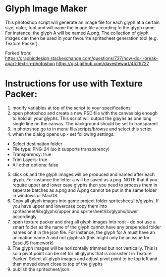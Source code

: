 # Glyph Image Maker
This photoshop script will generate an image file for each glyph at a certain size, color, font and will name the image file according to the glyph name. For instance, the glyph A will be named A.png. The collection of glyph images can then be used in your favourite spritesheet generation tool (e.g. Texture Packer).

Forked from:
https://graphicdesign.stackexchange.com/questions/737/how-do-i-break-apart-text-in-photoshop
https://gist.github.com/davestewart/4529727

# Instructions for use with Texture Packer:
1) modify variables at top of the script to your specifications
2) open photoshop and create a new PSD file with the canvas big enough to hold all your glyphs. This script will output the glpyhs as one long single line on the canvas. The background should be set to transparent
3) in photoshop go to in menu file/scripts/browse and select this script
4) when the dialog opens up - set following settings:
- Select destination folder
- File type: PNG-24 (so it supports transparency)
- Transparency: true
- Trim Layers: true
- All other options: false
5) click ok and the glyph images will be produced and named after each glyph. For instance the letter a will be saved as a.png. NOTE that if you require upper and lower case glyphs then you need to process them in seperate batches as a.png and A.png cannot be put in the same folder in windows or MacOS.
6) Copy all glyph images into game project folder spritesheet/lib/glyphs. If you have upper and lowercase copy them into spritesheet/lib/glyphs/upper and spritesheet/lib/glyphs/lower accordingly
7) open texture packer and drag all glyph images into root - do not use a smart folder as the name of the glyph cannot have any prepended folder names on it in the json file. For instance, the glyph for A must have an animation name A and not glyphs/A (this might only be an issue for EaselJS framework)
8) The glyph images will be horizontally trimmed but not vertically. This is so a pivot point can be set for all glyphs that is consistent in Texture Packer.  Select all glyph images and adjust pivot point to be top left and then moved down close to top of the glyphs
9) publish the spritesheet/json
